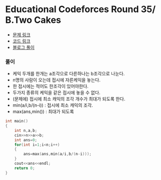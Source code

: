 # Educational Codeforces Round 35/ B.Two Cakes
* [문제 링크](http://codeforces.com/problemset/problem/911/B)
* [코드 링크](https://github.com/rim0621/Rookie/tree/master/0.Codeforces)
* [블로그 풀이](http://rim0621.tistory.com/category/SW/Algorithm)
### 풀이
* 케익 두개를 한개는 a조각으로 다른하나는 b조각으로 나눈다.
* n명의 사람이 오는데 접시에 자른케익을 놓는다.
* 한 접시에는 적어도 한조각이 있어야한다.
* 두가지 종류의 케익을 같은 접시에 놓을 수 없다.
* (문제에) 접시에 최소 캐익의 조각 개수가 최대가 되도록 한다.
* min(a/i,b/(n-i)) : 접시에 최소 캐익의 조각.
* max(ans,min())  : 최대가 되도록

```C++
int main()
{
	int n,a,b;
	cin>>n>>a>>b;
	int ans=0;
	for(int i=1;i<n;i++)
	{
		ans=max(ans,min(a/i,b/(n-i)));
	}
	cout<<ans<<endl;
	return 0;
}
```
